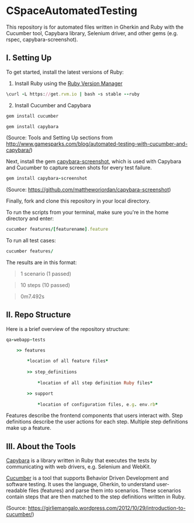 # CSpaceAutomatedTesting

This repository is for automated files written in Gherkin and Ruby with the Cucumber tool, Capybara library, Selenium driver, and other gems (e.g. rspec, capybara-screenshot).

## I. Setting Up

To get started, install the latest versions of Ruby:

1. Install Ruby using the [Ruby Version Manager](https://rvm.io/rvm/install)
```ruby
\curl -L https://get.rvm.io | bash -s stable --ruby
```

2. Install Cucumber and Capybara
```ruby
gem install cucumber
```

```ruby
gem install capybara
```
(Source: Tools and Setting Up sections from http://www.gamesparks.com/blog/automated-testing-with-cucumber-and-capybara/)

Next, install the gem [capybara-screenshot](https://github.com/mattheworiordan/capybara-screenshot), which is used with Capybara and Cucumber to capture screen shots for every test failure. 

```ruby
gem install capybara-screenshot
```

(Source: https://github.com/mattheworiordan/capybara-screenshot)

Finally, fork and clone this repository in your local directory.

To run the scripts from your terminal, make sure you're in the home directory and enter:

```ruby
cucumber features/[featurename].feature
```
To run all test cases:
```ruby	
cucumber features/
```

The results are in this format:

> 1 scenario (1 passed)

> 10 steps (10 passed)

> 0m7.492s


## II. Repo Structure
Here is a brief overview of the repository structure:

```ruby
qa-webapp-tests

	>> features
	
		*location of all feature files*
		
	 	>> step_definitions
	 	
			*location of all step definition Ruby files*

		>> support
		
			*location of configuration files, e.g. env.rb*
```		

Features describe the frontend components that users interact with. 
Step definitions describe the user actions for each step. Multiple step definitions make up a feature.


## III. About the Tools

[Capybara](http://jnicklas.github.io/capybara/) is a library written in Ruby that executes the tests by communicating with web drivers, e.g. Selenium and WebKit.

[Cucumber](http://cukes.info) is a tool that supports Behavior Driven Development and software testing. It uses the language, Gherkin, to understand user-readable files (features) and parse them into scenarios. These scenarios contain steps that are then matched to the step definitions written in Ruby. 

(Source: https://girliemangalo.wordpress.com/2012/10/29/introduction-to-cucumber/)
